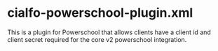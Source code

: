 # cialfo-powerschool-plugin.xml
This is a plugin for Powerschool that allows clients have a client id and client secret required for the core v2 powerschool integration.

